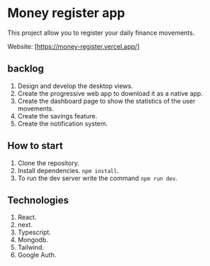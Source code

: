 # Money register app

This project allow you to register your daily finance movements.

Website: [https://money-register.vercel.app/]

## backlog

1. Design and develop the desktop views.
2. Create the progressive web app to download it as a native app.
3. Create the dashboard page to show the statistics of the user movements.
4. Create the savings feature.
5. Create the notification system.

## How to start

1. Clone the repository.
2. Install dependencies. `npm install`.
3. To run the dev server write the command `npm run dev`.

## Technologies

1. React.
2. next.
3. Typescript.
4. Mongodb.
5. Tailwind.
6. Google Auth.
